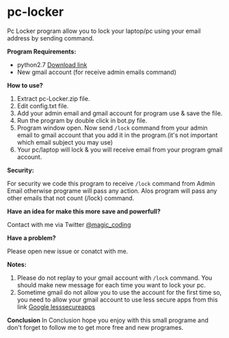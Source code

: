 # pc-locker
Pc Locker program allow you to lock your laptop/pc using your email address by sending command.


**Program Requirements:**

- python2.7 [Download link](https://www.python.org/download/releases/2.7/)
- New gmail account (for receive admin emails command)


**How to use?**

1. Extract pc-Locker.zip file.
2. Edit config.txt file.
3. Add your admin email and gmail account for program use & save the file.
4. Run the program by double click in bot.py file.
5. Program window open. Now send `/lock` command from your admin email to gmail account that you add it in the program.(it's not important which email subject you may use)
6. Your pc/laptop will lock & you will receive email from your program gmail account.


**Security:**

For security we code this program to receive `/lock` command from Admin Email otherwise programe will pass any action.
Alos program will pass any other emails that not count (/lock) command.

**Have an idea for make this more save and powerfull?**

Contact with me via Twitter [@magic_coding](http://www.twitter.com/magic_coding)

**Have a problem?**

Please open new issue or conatct with me.

**Notes:**

1. Please do not replay to your gmail account with `/lock` command. You should make new message for each time you want to lock your pc.
2. Sometime gmail do not allow you to use the account for the first time so, you need to allow your gmail account to use less secure apps from this link [Google lesssecureapps](https://www.google.com/settings/security/lesssecureapps)

**Conclusion**
In Conclusion hope you enjoy with this small programe and don't forget to follow me to get more free and new programes.
